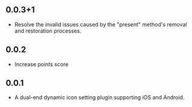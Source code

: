 
## 0.0.3+1

* Resolve the invalid issues caused by the "present" method's removal and restoration processes.

## 0.0.2

* Increase points score

## 0.0.1

* A dual-end dynamic icon setting plugin supporting iOS and Android.
